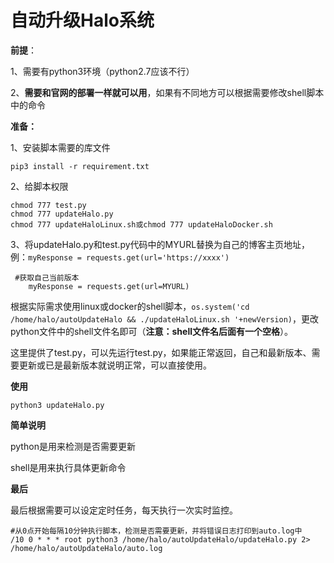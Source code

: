 # 自动升级Halo系统

**前提**：

1、需要有python3环境（python2.7应该不行）

2、**需要和官网的部署一样就可以用**，如果有不同地方可以根据需要修改shell脚本中的命令

**准备：**

1、安装脚本需要的库文件

```
pip3 install -r requirement.txt
```

2、给脚本权限

```
chmod 777 test.py
chmod 777 updateHalo.py
chmod 777 updateHaloLinux.sh或chmod 777 updateHaloDocker.sh
```

3、将updateHalo.py和test.py代码中的MYURL替换为自己的博客主页地址，例：`myResponse = requests.get(url='https://xxxx')`
```
 #获取自己当前版本
    myResponse = requests.get(url=MYURL)
```
根据实际需求使用linux或docker的shell脚本，`os.system('cd /home/halo/autoUpdateHalo && ./updateHaloLinux.sh '+newVersion)`，更改python文件中的shell文件名即可（**注意：shell文件名后面有一个空格**）。

这里提供了test.py，可以先运行test.py，如果能正常返回，自己和最新版本、需要更新或已是最新版本就说明正常，可以直接使用。



**使用**

```
python3 updateHalo.py
```





**简单说明**

python是用来检测是否需要更新

shell是用来执行具体更新命令



**最后**

最后根据需要可以设定定时任务，每天执行一次实时监控。

```
#从0点开始每隔10分钟执行脚本，检测是否需要更新，并将错误日志打印到auto.log中
/10 0 * * * root python3 /home/halo/autoUpdateHalo/updateHalo.py 2> /home/halo/autoUpdateHalo/auto.log
```

